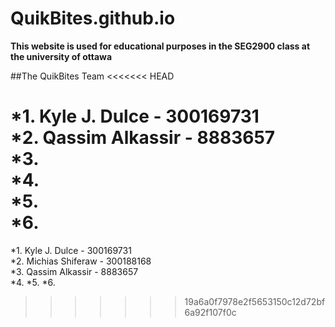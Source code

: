 # QuikBites.github.io

**This website is used for educational purposes in the SEG2900 class at the university of ottawa**

##The QuikBites Team
<<<<<<< HEAD

*1. Kyle J. Dulce - 300169731<br/>
*2. Qassim Alkassir - 8883657<br/>
*3.<br/>
*4.<br/>
*5.<br/>
*6.<br/>
=======
*1. Kyle J. Dulce - 300169731<br/>
*2. Michias Shiferaw - 300188168<br/>
*3. Qassim Alkassir - 8883657<br/>
*4.
*5.
*6.
>>>>>>> 19a6a0f7978e2f5653150c12d72bf6a92f107f0c
